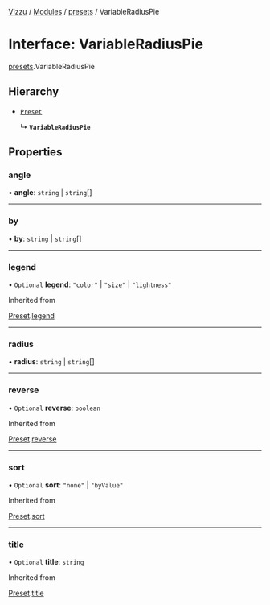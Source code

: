 [Vizzu](../README.md) / [Modules](../modules.md) /
[presets](../modules/presets.md) / VariableRadiusPie

# Interface: VariableRadiusPie

[presets](../modules/presets.md).VariableRadiusPie

## Hierarchy

- [`Preset`](presets.Preset.md)

  ↳ **`VariableRadiusPie`**

## Properties

### angle

• **angle**: `string` | `string`\[\]

______________________________________________________________________

### by

• **by**: `string` | `string`\[\]

______________________________________________________________________

### legend

• `Optional` **legend**: `"color"` | `"size"` | `"lightness"`

Inherited from

[Preset](presets.Preset.md).[legend](presets.Preset.md#legend)

______________________________________________________________________

### radius

• **radius**: `string` | `string`\[\]

______________________________________________________________________

### reverse

• `Optional` **reverse**: `boolean`

Inherited from

[Preset](presets.Preset.md).[reverse](presets.Preset.md#reverse)

______________________________________________________________________

### sort

• `Optional` **sort**: `"none"` | `"byValue"`

Inherited from

[Preset](presets.Preset.md).[sort](presets.Preset.md#sort)

______________________________________________________________________

### title

• `Optional` **title**: `string`

Inherited from

[Preset](presets.Preset.md).[title](presets.Preset.md#title)
